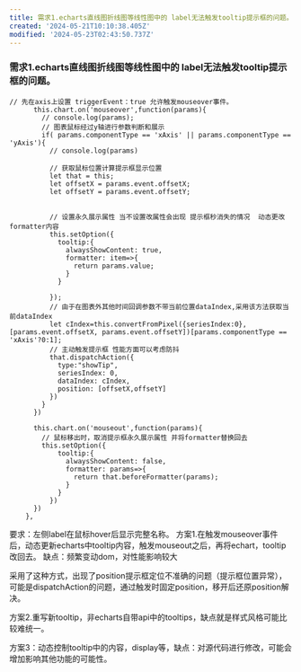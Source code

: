 ```yaml
---
title: 需求1.echarts直线图折线图等线性图中的 label无法触发tooltip提示框的问题。
created: '2024-05-21T10:10:38.405Z'
modified: '2024-05-23T02:43:50.737Z'
---
```


### 需求1.echarts直线图折线图等线性图中的 label无法触发tooltip提示框的问题。
```
// 先在axis上设置 triggerEvent：true 允许触发mouseover事件。
      this.chart.on('mouseover',function(params){
        // console.log(params);
        // 图表鼠标经过y轴进行参数判断和展示
        if( params.componentType == 'xAxis' || params.componentType == 'yAxis'){
          // console.log(params)
          
          // 获取鼠标位置计算提示框显示位置
          let that = this;
          let offsetX = params.event.offsetX;
          let offsetY = params.event.offsetY;
          

          // 设置永久展示属性 当不设置改属性会出现 提示框秒消失的情况  动态更改formatter内容
          this.setOption({
            tooltip:{
              alwaysShowContent: true,
              formatter: item=>{
                return params.value;
              }
            }

          });
          // 由于在图表外其他时间回调参数不带当前位置dataIndex,采用该方法获取当前dataIndex
          let cIndex=this.convertFromPixel({seriesIndex:0},[params.event.offsetX, params.event.offsetY])[params.componentType == 'xAxis'?0:1];
          // 主动触发提示框 性能方面可以考虑防抖
          that.dispatchAction({
            type:"showTip",
            seriesIndex: 0,
            dataIndex: cIndex,
            position: [offsetX,offsetY]
          })
        }
      })
      
      this.chart.on('mouseout',function(params){
        // 鼠标移出时，取消提示框永久展示属性 并将formatter替换回去
        this.setOption({
            tooltip:{
              alwaysShowContent: false,
              formatter: params=>{
                return that.beforeFormatter(params);
              }
            }
          })
      })
    },
```
要求：左侧label在鼠标hover后显示完整名称。
方案1.在触发mouseover事件后，动态更新echarts中tooltip内容，触发mouseout之后，再将echart，tooltip改回去。
缺点：频繁变动dom，对性能影响较大

采用了这种方式，出现了position提示框定位不准确的问题（提示框位置异常），可能是dispatchAction的问题，通过触发时固定position，移开后还原position解决。

方案2.重写新tooltip，非echarts自带api中的tooltips，缺点就是样式风格可能比较难统一。

方案3：动态控制tooltip中的内容，display等，缺点：对源代码进行修改，可能会增加影响其他功能的可能性。


